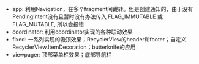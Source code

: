 - app: 利用Navigation，在多个fragment间跳转。但是创建通知的，由于没有PendingIntent没有且暂时没有办法传入 FLAG_IMMUTABLE 或 FLAG_MUTABLE,
所以会报错 <br>
- coordinator: 利用coordinator实现的各种联动效果 <br>
- fixed: 一系列实现的吸顶效果；RecyclerView的header和footer；自定义RecyclerView.ItemDecoration；butterknife的应用 <br>
- viewpager: 顶部菜单栏效果；底部导航栏